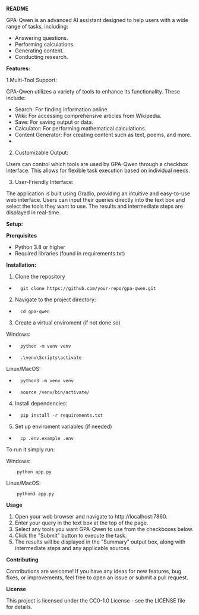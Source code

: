 **README**

GPA-Qwen is an advanced AI assistant designed to help users with a wide range of tasks, including:

- Answering questions.
- Performing calculations.
- Generating content.
- Conducting research.

**Features:**

1.Multi-Tool Support:

GPA-Qwen utilizes a variety of tools to enhance its functionality. These include:

- Search: For finding information online.
- Wiki: For accessing comprehensive articles from Wikipedia.
- Save: For saving output or data.
- Calculator: For performing mathematical calculations.
- Content Generator: For creating content such as text, poems, and more.
- 
2. Customizable Output:
  
Users can control which tools are used by GPA-Qwen through a checkbox interface. This allows for flexible task execution based on individual needs.

3. User-Friendly Interface:

The application is built using Gradio, providing an intuitive and easy-to-use web interface. Users can input their queries directly into the text box and select the tools they want to use. The results and intermediate steps are displayed in real-time.


**Setup:**

**Prerquisites**

- Python 3.8 or higher
- Required libraries (found in requirements.txt)

**Installation:**

1. Clone the repository
- 		git clone https://github.com/your-repo/gpa-qwen.git
2. Navigate to the project directory:
- 		cd gpa-qwen
3. Create a virtual enviroment (if not done so)

Windows:
- 		python -m venv venv
- 		.\venv\Scripts\activate

Linux/MacOS:
- 		python3 -m venv venv
- 		source /venv/bin/activate/

4. Install dependencies:
- 		pip install -r requirements.txt
5. Set up enviroment variables (if needed)
- 		cp .env.example .env

To run it simply run:

Windows:

		python app.py

Linux/MacOS:

		python3 app.py

**Usage**

1. Open your web browser and navigate to http://localhost:7860.
2. Enter your query in the text box at the top of the page.
3. Select any tools you want GPA-Qwen to use from the checkboxes below.
4. Click the "Submit" button to execute the task.
5. The results will be displayed in the "Summary" output box, along with intermediate steps and any applicable sources.

**Contributing**

Contributions are welcome! If you have any ideas for new features, bug fixes, or improvements, feel free to open an issue or submit a pull request.

**License**

This project is licensed under the CC0-1.0 License - see the LICENSE file for details.
